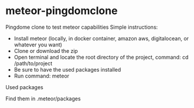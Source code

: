 # meteor-pingdomclone
<p>Pingdome clone to test meteor capabilities
Simple instructions:</p>
<ul>
<li>Install meteor (locally, in docker container, amazon aws, digitalocean, or whatever you want)</li>
<li>Clone or download the zip</li>
<li>Open terminal and locate the root directory of the project, command:   cd /path/to/project</li>
<li>Be sure to have the used packages installed</li>
<li>Run command:  meteor</li>
</ul>

<p>Used packages</p>
<p>Find them in .meteor/packages</p>
